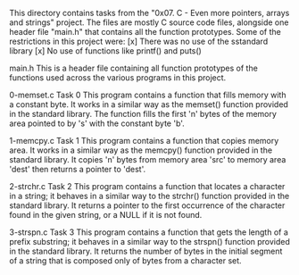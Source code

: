 This directory contains tasks from the "0x07. C - Even more pointers, arrays and strings" project.
The files are mostly C source code files, alongside one header file "main.h" that contains all the function prototypes.
Some of the restrictions in this project were:
[x] There was no use of the sstandard library
[x] No use of functions like printf() and puts()


main.h
This is a header file containing all function prototypes of the functions used across the various programs in this project.

0-memset.c
Task 0
This program contains a function that fills memory with a constant byte. It works in a similar way as the memset() function provided in the standard library.
The function fills the first 'n' bytes of the memory area pointed to by 's' with the constant byte 'b'.

1-memcpy.c
Task 1
This program contains a function that copies memory area. It works in a similar way as the memcpy() function provided in the standard library.
It copies 'n' bytes from memory area 'src' to memory area 'dest' then returns a pointer to 'dest'.

2-strchr.c
Task 2
This program contains a function that locates a character in a string; it behaves in a similar way to the strchr() function provided in the standard library.
It returns a pointer to the first occurrence of the character found in the given string, or a NULL if it is not found.

3-strspn.c
Task 3
This program contains a function that gets the length of a prefix substring; it behaves in a similar way to the strspn() function provided in the standard library.
It returns the number of bytes in the initial segment of a string that is composed only of bytes from a character set.
